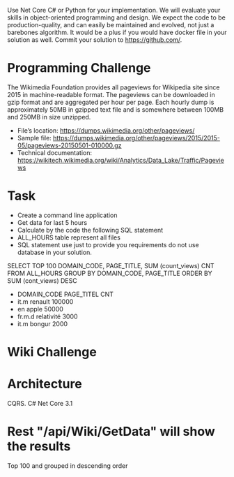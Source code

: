 Use Net Core C# or Python for your implementation.
We will evaluate your skills in object-oriented programming and design.
We expect the code to be production-quality, and can easily be maintained and evolved, not just a barebones
algorithm.
It would be a plus if you would have docker file in your solution as well.
Commit your solution to https://github.com/.
# Programming Challenge
The Wikimedia Foundation provides all pageviews for Wikipedia site since 2015 in machine-readable format.
The pageviews can be downloaded in gzip format and are aggregated per hour per page. Each hourly dump is
approximately 50MB in gzipped text file and is somewhere between 100MB and 250MB in size unzipped.
- File’s location: https://dumps.wikimedia.org/other/pageviews/
- Sample file: https://dumps.wikimedia.org/other/pageviews/2015/2015-05/pageviews-20150501-010000.gz
- Technical documentation: https://wikitech.wikimedia.org/wiki/Analytics/Data_Lake/Traffic/Pageviews
# Task
- Create a command line application
- Get data for last 5 hours
- Calculate by the code the following SQL statement
- ALL_HOURS table represent all files
- SQL statement use just to provide you requirements do not use database in your solution.

SELECT TOP 100 DOMAIN_CODE, PAGE_TITLE, SUM (count_views) CNT
FROM ALL_HOURS
GROUP BY DOMAIN_CODE, PAGE_TITLE
ORDER BY SUM (cont_views) DESC

- DOMAIN_CODE PAGE_TITEL CNT
- it.m renault 100000
- en apple 50000
- fr.m.d relativité 3000
- it.m bongur 2000

# Wiki Challenge
# Architecture
CQRS. C# Net Core 3.1
# Rest "/api/Wiki/GetData" will show the results
Top 100 and grouped in descending order
